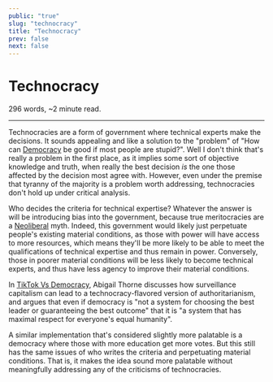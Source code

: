 ```yaml
---
public: "true"
slug: "technocracy"
title: "Technocracy"
prev: false
next: false
---
```

<script setup>
import { data } from '../../git.data.ts';
import { useData } from 'vitepress';
const pageData = useData();
</script>
<h1 class="p-name">Technocracy</h1>
<p>296 words, ~2 minute read. <span v-html="data[`site/${pageData.page.value.relativePath}`]" /></p>
<hr/>

Technocracies are a form of government where technical experts make the decisions. It sounds appealing and like a solution to the "problem" of "How can [Democracy](/garden/anarchism/index.md) be good if most people are stupid?". Well I don't think that's really a problem in the first place, as it implies some sort of objective knowledge and truth, when really the best decision _is_ the one those affected by the decision most agree with. However, even under the premise that tyranny of the majority is a problem worth addressing, technocracies don't hold up under critical analysis.

Who decides the criteria for technical expertise? Whatever the answer is will be introducing bias into the government, because true meritocracies are a [Neoliberal](/garden/neoliberalism/index.md) myth. Indeed, this government would likely just perpetuate people's existing material conditions, as those with power will have access to more resources, which means they'll be more likely to be able to meet the qualifications of technical expertise and thus remain in power. Conversely, those in poorer material conditions will be less likely to become technical experts, and thus have less agency to improve their material conditions.

In [TikTok Vs Democracy](https://www.youtube.com/watch?v=4F9QzXjUB10), Abigail Thorne discusses how surveillance capitalism can lead to a technocracy-flavored version of authoritarianism, and argues that even if democracy is "not a system for choosing the best leader or guaranteeing the best outcome" that it is "a system that has maximal respect for everyone's equal humanity".

A similar implementation that's considered slightly more palatable is a democracy where those with more education get more votes. But this still has the same issues of who writes the criteria and perpetuating material conditions. That is, it makes the idea sound more palatable without meaningfully addressing any of the criticisms of technocracies.